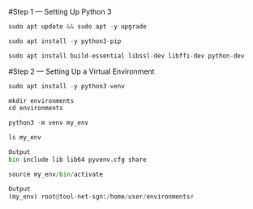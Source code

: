 #Step 1 — Setting Up Python 3
```python
sudo apt update && sudo apt -y upgrade
````
```python
sudo apt install -y python3-pip
````
```python
sudo apt install build-essential libssl-dev libffi-dev python-dev
````

#Step 2 — Setting Up a Virtual Environment
```python
sudo apt install -y python3-venv
````
```python
mkdir environments
cd environments
````
```python
python3 -m venv my_env
````
```python
ls my_env
````
```python
Output
bin include lib lib64 pyvenv.cfg share
````
```python
source my_env/bin/activate
````
```python
Output
(my_env) root@tool-net-sgn:/home/user/environments#
````
